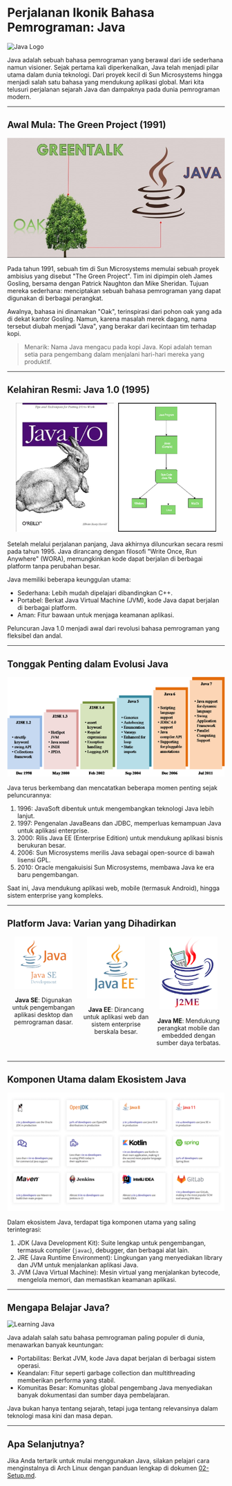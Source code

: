 # Perjalanan Ikonik Bahasa Pemrograman: Java

![Java Logo](https://img.icons8.com/3d-fluency/94/java-coffee-cup-logo.png)

Java adalah sebuah bahasa pemrograman yang berawal dari ide sederhana namun visioner. Sejak pertama kali diperkenalkan, Java telah menjadi pilar utama dalam dunia teknologi. Dari proyek kecil di Sun Microsystems hingga menjadi salah satu bahasa yang mendukung aplikasi global. Mari kita telusuri perjalanan sejarah Java dan dampaknya pada dunia pemrograman modern.

---

## Awal Mula: The Green Project (1991)

![The Green Project](../Assets/The-Green.PNG)

Pada tahun 1991, sebuah tim di Sun Microsystems memulai sebuah proyek ambisius yang disebut "The Green Project". Tim ini dipimpin oleh James Gosling, bersama dengan Patrick Naughton dan Mike Sheridan. Tujuan mereka sederhana: menciptakan sebuah bahasa pemrograman yang dapat digunakan di berbagai perangkat.

Awalnya, bahasa ini dinamakan "Oak", terinspirasi dari pohon oak yang ada di dekat kantor Gosling. Namun, karena masalah merek dagang, nama tersebut diubah menjadi "Java", yang berakar dari kecintaan tim terhadap kopi.

> Menarik: Nama Java mengacu pada kopi Java. Kopi adalah teman setia para pengembang dalam menjalani hari-hari mereka yang produktif.

---

## Kelahiran Resmi: Java 1.0 (1995)

<div style="display: flex; justify-content: center; margin-bottom: 20px;">
    <img src="../Assets/java_1.0.jpg" style="width: 45%; margin-right: 10px;" alt="Java 1.0">
    <img src="../Assets/java_wora.png" style="width: 45%;" alt="Write Once, Run Anywhere">
</div>

Setelah melalui perjalanan panjang, Java akhirnya diluncurkan secara resmi pada tahun 1995. Java dirancang dengan filosofi "Write Once, Run Anywhere" (WORA), memungkinkan kode dapat berjalan di berbagai platform tanpa perubahan besar.

Java memiliki beberapa keunggulan utama:

- Sederhana: Lebih mudah dipelajari dibandingkan C++.
- Portabel: Berkat Java Virtual Machine (JVM), kode Java dapat berjalan di berbagai platform.
- Aman: Fitur bawaan untuk menjaga keamanan aplikasi.

Peluncuran Java 1.0 menjadi awal dari revolusi bahasa pemrograman yang fleksibel dan andal.

---

## Tonggak Penting dalam Evolusi Java

![Java Evolution](../Assets/Evolution.png)

Java terus berkembang dan mencatatkan beberapa momen penting sejak peluncurannya:

1. 1996: JavaSoft dibentuk untuk mengembangkan teknologi Java lebih lanjut.
2. 1997: Pengenalan JavaBeans dan JDBC, memperluas kemampuan Java untuk aplikasi enterprise.
3. 2000: Rilis Java EE (Enterprise Edition) untuk mendukung aplikasi bisnis berukuran besar.
4. 2006: Sun Microsystems merilis Java sebagai open-source di bawah lisensi GPL.
5. 2010: Oracle mengakuisisi Sun Microsystems, membawa Java ke era baru pengembangan.

Saat ini, Java mendukung aplikasi web, mobile (termasuk Android), hingga sistem enterprise yang kompleks.

---

## Platform Java: Varian yang Dihadirkan

<div style="display: flex; justify-content: space-around; margin-bottom: 20px;">
    <div style="flex: 1; text-align: center;">
        <img src="../Assets/Java-SE.png" style="width: 80%;" alt="Java SE">
        <p><strong>Java SE</strong>: Digunakan untuk pengembangan aplikasi desktop dan pemrograman dasar.</p>
    </div>
    <div style="flex: 1; text-align: center;">
        <img src="../Assets/java.ee.jpg" style="width: 80%;" alt="Java EE">
        <p><strong>Java EE</strong>: Dirancang untuk aplikasi web dan sistem enterprise berskala besar.</p>
    </div>
    <div style="flex: 1; text-align: center;">
        <img src="../Assets/java-me.png" style="width: 80%;" alt="Java ME">
        <p><strong>Java ME</strong>: Mendukung perangkat mobile dan embedded dengan sumber daya terbatas.</p>
    </div>
</div>

---

## Komponen Utama dalam Ekosistem Java

![Java Ecosystem](../Assets/ecosistyem.png)

Dalam ekosistem Java, terdapat tiga komponen utama yang saling terintegrasi:

1. JDK (Java Development Kit): Suite lengkap untuk pengembangan, termasuk compiler (`javac`), debugger, dan berbagai alat lain.
2. JRE (Java Runtime Environment): Lingkungan yang menyediakan library dan JVM untuk menjalankan aplikasi Java.
3. JVM (Java Virtual Machine): Mesin virtual yang menjalankan bytecode, mengelola memori, dan memastikan keamanan aplikasi.

---

## Mengapa Belajar Java?

![Learning Java](URL_TO_IMAGE/learning_java.jpg)

Java adalah salah satu bahasa pemrograman paling populer di dunia, menawarkan banyak keuntungan:

- Portabilitas: Berkat JVM, kode Java dapat berjalan di berbagai sistem operasi.
- Keandalan: Fitur seperti garbage collection dan multithreading memberikan performa yang stabil.
- Komunitas Besar: Komunitas global pengembang Java menyediakan banyak dokumentasi dan sumber daya pembelajaran.

Java bukan hanya tentang sejarah, tetapi juga tentang relevansinya dalam teknologi masa kini dan masa depan.

---

## Apa Selanjutnya?

Jika Anda tertarik untuk mulai menggunakan Java, silakan pelajari cara menginstalnya di Arch Linux dengan panduan lengkap di dokumen [02-Setup.md](02-Setup.md).
